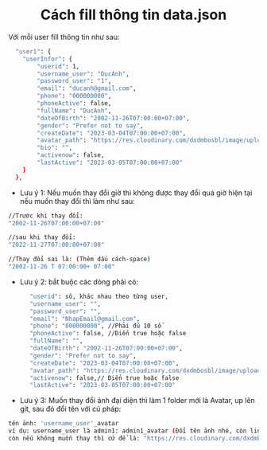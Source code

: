 <h1 align="center">
  <br>
  Cách fill thông tin data.json
  <br>
</h1>
<p> Với mỗi user fill thông tin như sau:</p>

```bash
  "user1": {
    "userInfor": {
        "userid": 1,
        "username_user": "DucAnh",
        "password_user": "1",
        "email": "ducanh@gmail.com",
        "phone": "000000000",
        "phoneActive": false,
        "fullName": "DucAnh",
        "dateOfBirth": "2002-11-26T07:00:00+07:00",
        "gender": "Prefer not to say",
        "createDate": "2023-03-04T07:00:00+07:00",
        "avatar_path": "https://res.cloudinary.com/dxdmbosbl/image/upload/v1677747207/Instagram_Folder/default_ava_tp1inu.png",
        "bio": "",
        "activenow": false,
        "lastActive": "2023-03-05T07:00:00+07:00"
    }
  },
```
* Lưu ý 1: Nếu muốn thay đổi giờ thì không được thay đổi quá giờ hiện tại nếu muốn thay đổi thì làm như sau:
```bash
//Trước khi thay đổi:
"2002-11-26T07:00:00+07:00"

//sau khi thay đổi:
"2022-11-27T07:00:00+07:00"

//Thay đổi sai là: (Thêm dấu cách-space)
"2002-11-26 T 07:00:00+ 07:00"
```
* Lưu ý 2: bắt buộc các dòng phải có:
```bash
      "userid": sô, khác nhau theo từng user,
      "username_user": "",
      "password_user": "",
      "email": "NhapEmail@gmail.com",
      "phone": "000000000", //Phải đủ 10 số
      "phoneActive": false, //Điển true hoặc false
      "fullName": "",
      "dateOfBirth": "2002-11-26T07:00:00+07:00",
      "gender": "Prefer not to say",
      "createDate": "2023-03-04T07:00:00+07:00",
      "avatar_path": "https://res.cloudinary.com/dxdmbosbl/image/upload/v1677747207/Instagram_Folder/default_ava_tp1inu.png",
      "activenow": false,// Điển true hoặc false
      "lastActive": "2023-03-05T07:00:00+07:00"
``` 
* Lưu ý 3: Muốn thay đổi ảnh đại diện thì làm 1 folder mới là Avatar, up lên git, sau đó đổi tên với cú pháp:
```bash
tên ảnh: 'username_user'_avatar
ví dụ: username_user là admin1: admin1_avatar (Đổi tên ảnh nhé, còn link ở avatar_path thì để im đó)
còn nếu không muốn thay thì cứ để là: "https://res.cloudinary.com/dxdmbosbl/image/upload/v1677747207/Instagram_Folder/default_ava_tp1inu.png" ở phần avatar_path
``` 
